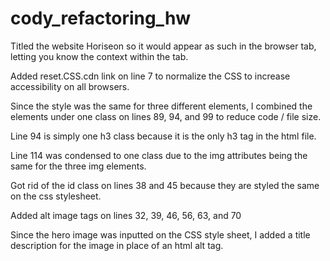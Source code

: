 # cody_refactoring_hw

Titled the website Horiseon so it would appear as such in the browser tab, letting you know the context within the tab.

Added reset.CSS.cdn link on line 7 to normalize the CSS to increase accessibility on all browsers. 

Since the style was the same for three different elements, I combined the elements under one class on lines 89, 94, and 99 to reduce code / file size. 

Line 94 is simply one h3 class because it is the only h3 tag in the html file.

Line 114 was condensed to one class due to the img attributes being the same for the three img elements. 

Got rid of the id class on lines 38 and 45 because they are styled the same on the css stylesheet.

Added alt image tags on lines 32, 39, 46, 56, 63, and 70

Since the hero image was inputted on the CSS style sheet, I added a title description for the image in place of an html alt tag. 